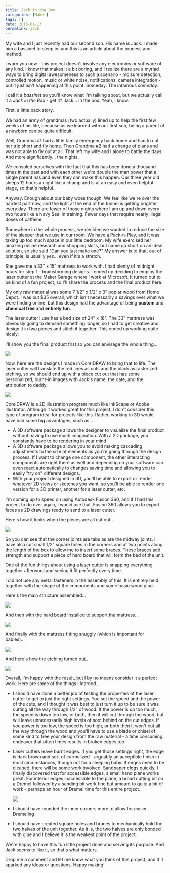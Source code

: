 ```yaml
---
title: Jack in the Box
categories: [Maker]
tags: []
date: 2015-01-13
permalink: jack
---
```


My wife and I just recently had our second son. His name is Jack. I made him a bassinet to sleep in, and this is an article about the process and method.
<!-- xmore -->

I warn you now - this project doesn&#39;t involve any electronics or software of any kind. I know that makes it a bit boring, and I realize there are a myriad ways to bring digital awesomeness to such a scenario - moisure detection, controlled motion, music or white noise, notifications, camera integration - but it just isn&#39;t happening at this point. Someday. The infamous _someday_.

I call it a _bassinet_ so you&#39;ll know what I&#39;m talking about, but we actually call it a _Jack in the Box_ - get it? Jack... in the box. Yeah, I know.

First, a little back story.

We had an army of grandmas (two actually) lined up to help the first few weeks of his life, because as we learned with our first son, being a parent of a newborn can be quite difficult.

Well, Grandma #1 had a little family emergency back home and had to cut her trip short and fly home. Then Grandma #2 had a change of plans and was not able to fly out at all. That left my wife and I alone to battle the days. And more significantly... the nights.

We consoled ourselves with the fact that this has been done a thousand times in the past and with each other we&#39;re double the man power that a single parent has and even they can make this happen. Our three year old sleeps 12 hours a night like a champ and is at an easy and even helpful stage, so that&#39;s helpful.

Anyway. Enough about our baby woes though. We feel like we&#39;re over the hardest part now, and the light at the end of the tunnel is getting brighter every day. There are fewer of those nights where I am up and down every two hours like a Navy Seal in training. Fewer days that require nearly illegal doses of caffeine.

Somewhere in the whole process, we decided we wanted to reduce the size of the sleeper that we use in our room. We have a Pack-n-Play, and it was taking up too much space in our little bedroom. My wife exercised her amazing online research and shopping skills, but came up short on an ideal solution, so she said "Can you just make one?" My answer is to that, out of principle, is usually _yes_... even if it&#39;s a stretch.

She gave me a 33" x 15" mattress to work with. I had plenty of midnight hours for step 1 - brainstorming designs. I ended up deciding to employ the laser cutter at the Maker Garage where I work at Microsoft. It turned out to be kind of a fun project, so I&#39;ll share the process and the final product here.

My only raw material was some 7 1/2&quot; x 1/2&quot; x 3&quot; poplar wood from Home Depot. I was out $35 overall, which isn&#39;t necessarily a savings over what we were finding online, but this design had the advantage of being **custom** and **chemical free** and **entirely fun**.

The laser cutter I use has a bed size of 24&quot; x 18&quot;. The 33&quot; mattress was obviously going to demand something longer, so I had to get creative and design it in two pieces and stitch it together. This ended up working quite nicely.

I&#39;ll show you the final product first so you can envisage the whole thing...

![](/files/jack_01.jpg)

Now, here are the designs I made in CorelDRAW to bring that to life. The laser cutter will translate the red lines as cuts and the black as rasterized etching, so we should end up with a piece cut out that has some personalized, burnt-in images with Jack&#39;s name, the date, and the attribution to daddy.

![](/files/jack_02.png)

<aside>
CorelDRAW is a 2D illustration program much like InkScape or Adobe Illustrator. Although it worked great for this project, I don&#39;t consider this type of program ideal for projects like this. Rather, working in 3D would have had some big advantages, such as...

*   A 3D software package allows the designer to visualize the final product without having to use much imagination. With a 2D package, you constantly have to be rendering in your mind.
*   A 3D software package allows you to avoid making cascading adjustments to the size of elements as you&#39;re going through the design process. If I want to change one component, the other interacting components are right there as well and depending on your software can even react automatically to changes saving time and allowing you to easily "try on" different designs.
*   With your project designed in 3D, you&#39;ll be able to export or render whatever 2D views or sketches you want, so you&#39;ll be able to render one version for a 3D printer, another for a laser cutter, etc.

I&#39;m coming up to speed on using Autodesk Fusion 360, and if I had this project to do over again, I would use that. Fusion 360 allows you to export faces as 2D drawings ready to send to a laser cutter.
</aside>

Here&#39;s how it looks when the pieces are all cut out...

![](/files/jack_03.png)

So you can see that the corner joints are tabs as are the midway joints. I have also cut small 1/2" square holes in the corners and at two points along the length of the box to allow me to insert some braces. These braces add strength and support a piece of hard board that will form the bed of the unit.

One of the fun things about using a laser cutter is snapping everything together afterword and seeing it fit perfectly every time.

I did not use any metal fasteners in the assembly of this. It is entirely held together with the shape of the components and some basic wood glue.

Here&#39;s the main structure assembled...

![](/files/jack_04.png)

And then with the hard board installed to support the mattress...

![](/files/jack_05.png)

And finally with the mattress fitting snuggly (which is important for babies)...

![](/files/jack_06.png)

And here&#39;s how the etching turned out...

![](/files/jack_07.png)

Overall, I&#39;m happy with the result, but I by no means consider it a perfect work. Here are some of the things I learned...

*   I should have done a better job of testing the properties of the laser cutter to get to just the right settings. You set the speed and the power of the cuts, and I thought it was best to just turn it up to be sure it was cutting all the way through 1/2" of wood. If the power is up too much, the speed is down too low, or both, then it will cut through the wood, but will leave unnecessarily high levels of soot behind on the cut edges. If you power is too low, the speed is too high, or both then it won&#39;t cut all the way through the wood and you&#39;ll have to use a blade or chisel of some kind to free your design from the raw material - a time consuming endeavor that often times results in broken edges too.
*   Laser cutters leave burnt edges. If you get those settings right, the edge is dark brown and sort of carmelized - arguably an acceptible finish in most circumstances, though not for a sleeping baby. If edges need to be cleaned, there will be some work involved. Sandpaper clogs quickly. I finally discovered that for accessible edges, a small hand plane works great. For interior edges inaccessible to the plane, a broad cutting bit on a Dremel followed by a sanding bit work fine but amount to quite a bit of work - perhaps an hour of Dremel time for this entire project.

	![](/files/jack_08.png)
*   I should have rounded the inner corners more to allow for easier Dremeling
*   I should have created square holes and braces to mechanically hold the two halves of the unit together. As it is, the two halves are only bonded with glue and I believe it is the weakest point of the project.

We&#39;re happy to have this fun little project done and serving its purpose. And Jack seems to like it, so that&#39;s what matters.

Drop me a comment and let me know what you think of this project, and if it sparked any ideas or questions. Happy making!